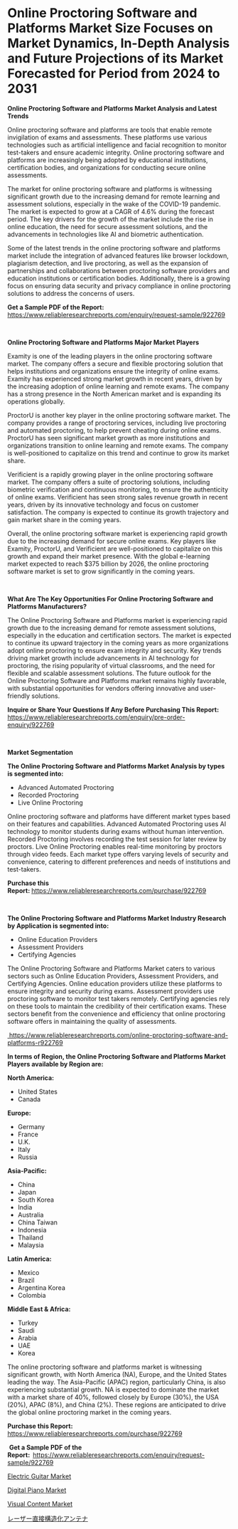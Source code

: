 <p><h1>Online Proctoring Software and Platforms Market Size Focuses on Market Dynamics, In-Depth Analysis and Future Projections of its Market Forecasted for Period from 2024 to 2031</h1></p><p><strong>Online Proctoring Software and Platforms Market Analysis and Latest Trends</strong></p>
<p><p>Online proctoring software and platforms are tools that enable remote invigilation of exams and assessments. These platforms use various technologies such as artificial intelligence and facial recognition to monitor test-takers and ensure academic integrity. Online proctoring software and platforms are increasingly being adopted by educational institutions, certification bodies, and organizations for conducting secure online assessments.</p><p>The market for online proctoring software and platforms is witnessing significant growth due to the increasing demand for remote learning and assessment solutions, especially in the wake of the COVID-19 pandemic. The market is expected to grow at a CAGR of 4.6% during the forecast period. The key drivers for the growth of the market include the rise in online education, the need for secure assessment solutions, and the advancements in technologies like AI and biometric authentication.</p><p>Some of the latest trends in the online proctoring software and platforms market include the integration of advanced features like browser lockdown, plagiarism detection, and live proctoring, as well as the expansion of partnerships and collaborations between proctoring software providers and education institutions or certification bodies. Additionally, there is a growing focus on ensuring data security and privacy compliance in online proctoring solutions to address the concerns of users.</p></p>
<p><strong>Get a Sample PDF of the Report:&nbsp;</strong> <a href="https://www.reliableresearchreports.com/enquiry/request-sample/922769">https://www.reliableresearchreports.com/enquiry/request-sample/922769</a></p>
<p>&nbsp;</p>
<p><strong>Online Proctoring Software and Platforms Major Market Players</strong></p>
<p><p>Examity is one of the leading players in the online proctoring software market. The company offers a secure and flexible proctoring solution that helps institutions and organizations ensure the integrity of online exams. Examity has experienced strong market growth in recent years, driven by the increasing adoption of online learning and remote exams. The company has a strong presence in the North American market and is expanding its operations globally.</p><p>ProctorU is another key player in the online proctoring software market. The company provides a range of proctoring services, including live proctoring and automated proctoring, to help prevent cheating during online exams. ProctorU has seen significant market growth as more institutions and organizations transition to online learning and remote exams. The company is well-positioned to capitalize on this trend and continue to grow its market share.</p><p>Verificient is a rapidly growing player in the online proctoring software market. The company offers a suite of proctoring solutions, including biometric verification and continuous monitoring, to ensure the authenticity of online exams. Verificient has seen strong sales revenue growth in recent years, driven by its innovative technology and focus on customer satisfaction. The company is expected to continue its growth trajectory and gain market share in the coming years.</p><p>Overall, the online proctoring software market is experiencing rapid growth due to the increasing demand for secure online exams. Key players like Examity, ProctorU, and Verificient are well-positioned to capitalize on this growth and expand their market presence. With the global e-learning market expected to reach $375 billion by 2026, the online proctoring software market is set to grow significantly in the coming years.</p></p>
<p>&nbsp;</p>
<p><strong>What Are The Key Opportunities For Online Proctoring Software and Platforms Manufacturers?</strong></p>
<p><p>The Online Proctoring Software and Platforms market is experiencing rapid growth due to the increasing demand for remote assessment solutions, especially in the education and certification sectors. The market is expected to continue its upward trajectory in the coming years as more organizations adopt online proctoring to ensure exam integrity and security. Key trends driving market growth include advancements in AI technology for proctoring, the rising popularity of virtual classrooms, and the need for flexible and scalable assessment solutions. The future outlook for the Online Proctoring Software and Platforms market remains highly favorable, with substantial opportunities for vendors offering innovative and user-friendly solutions.</p></p>
<p><strong>Inquire or Share Your Questions If Any Before Purchasing This Report:</strong> <a href="https://www.reliableresearchreports.com/enquiry/pre-order-enquiry/922769">https://www.reliableresearchreports.com/enquiry/pre-order-enquiry/922769</a></p>
<p>&nbsp;</p>
<p><strong>Market Segmentation</strong></p>
<p><strong>The Online Proctoring Software and Platforms Market Analysis by types is segmented into:</strong></p>
<p><ul><li>Advanced Automated Proctoring</li><li>Recorded Proctoring</li><li>Live Online Proctoring</li></ul></p>
<p><p>Online proctoring software and platforms have different market types based on their features and capabilities. Advanced Automated Proctoring uses AI technology to monitor students during exams without human intervention. Recorded Proctoring involves recording the test session for later review by proctors. Live Online Proctoring enables real-time monitoring by proctors through video feeds. Each market type offers varying levels of security and convenience, catering to different preferences and needs of institutions and test-takers.</p></p>
<p><strong>Purchase this Report:&nbsp;</strong><a href="https://www.reliableresearchreports.com/purchase/922769">https://www.reliableresearchreports.com/purchase/922769</a></p>
<p>&nbsp;</p>
<p><strong>The Online Proctoring Software and Platforms Market Industry Research by Application is segmented into:</strong></p>
<p><ul><li>Online Education Providers</li><li>Assessment Providers</li><li>Certifying Agencies</li></ul></p>
<p><p>The Online Proctoring Software and Platforms Market caters to various sectors such as Online Education Providers, Assessment Providers, and Certifying Agencies. Online education providers utilize these platforms to ensure integrity and security during exams. Assessment providers use proctoring software to monitor test takers remotely. Certifying agencies rely on these tools to maintain the credibility of their certification exams. These sectors benefit from the convenience and efficiency that online proctoring software offers in maintaining the quality of assessments.</p></p>
<p><a href="https://www.reliableresearchreports.com/online-proctoring-software-and-platforms-r922769">&nbsp;https://www.reliableresearchreports.com/online-proctoring-software-and-platforms-r922769</a></p>
<p><strong>In terms of Region, the Online Proctoring Software and Platforms Market Players available by Region are:</strong></p>
<p>
    <p> <strong> North America: </strong>
        <ul>
            <li>United States</li>
            <li>Canada</li>
        </ul>
        </p> 
    <p> <strong> Europe: </strong>
        <ul>
            <li>Germany</li>
            <li>France</li>
            <li>U.K.</li>
            <li>Italy</li>
            <li>Russia</li>
        </ul>
        </p> 
    <p> <strong> Asia-Pacific: </strong>
        <ul>
            <li>China</li>
            <li>Japan</li>
            <li>South Korea</li>
            <li>India</li>
            <li>Australia</li>
            <li>China Taiwan</li>
            <li>Indonesia</li>
            <li>Thailand</li>
            <li>Malaysia</li>
        </ul>
        </p> 
    <p> <strong> Latin America: </strong>
        <ul>
            <li>Mexico</li>
            <li>Brazil</li>
            <li>Argentina Korea</li>
            <li>Colombia</li>
        </ul>
        </p> 
    <p> <strong> Middle East & Africa: </strong>
        <ul>
            <li>Turkey</li>
            <li>Saudi</li>
            <li>Arabia</li>
            <li>UAE</li>
            <li>Korea</li>
        </ul>
    </p>
    </p>
<p><p>The online proctoring software and platforms market is witnessing significant growth, with North America (NA), Europe, and the United States leading the way. The Asia-Pacific (APAC) region, particularly China, is also experiencing substantial growth. NA is expected to dominate the market with a market share of 40%, followed closely by Europe (30%), the USA (20%), APAC (8%), and China (2%). These regions are anticipated to drive the global online proctoring market in the coming years.</p></p>
<p><strong>Purchase this Report: </strong><a href="https://www.reliableresearchreports.com/purchase/922769">https://www.reliableresearchreports.com/purchase/922769</a></p>
<p>&nbsp;<strong>Get a Sample PDF of the Report:&nbsp;&nbsp;</strong><a href="https://www.reliableresearchreports.com/enquiry/request-sample/922769">https://www.reliableresearchreports.com/enquiry/request-sample/922769</a></p>
<p><strong></strong></p>
<p><p><a href="https://www.linkedin.com/pulse/electric-guitar-market-trends-analysis-forecasted-period-y52gf?trackingId=8DHMtjoL3RRi2B3Fo8HGFA%3D%3D">Electric Guitar Market</a></p><p><a href="https://www.linkedin.com/pulse/digital-piano-market-trends-analysis-forecasted-period-2024-2031-9aacf?trackingId=QBz6GJECnADqcp77h6eS1g%3D%3D">Digital Piano Market</a></p><p><a href="https://medium.com/@penelope.lee568/analyzing-visual-content-market-global-industry-perspective-and-forecast-2024-to-2031-f9b196871859">Visual Content Market</a></p><p><a href="https://github.com/oqoeusbvpadwjs08/Market-Research-Report-List-2/blob/main/704949855870.md">レーザー直接構造化アンテナ</a></p></p>